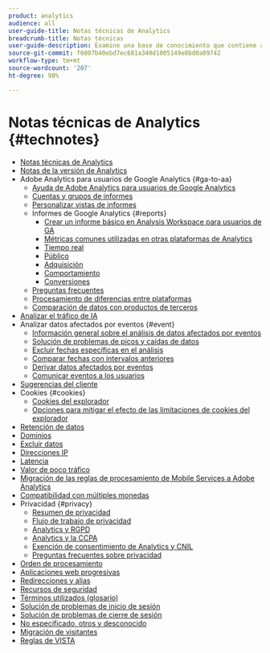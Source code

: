 ```yaml
---
product: analytics
audience: all
user-guide-title: Notas técnicas de Analytics
breadcrumb-title: Notas técnicas
user-guide-description: Examine una base de conocimiento que contiene artículos útiles que no pertenecen a una herramienta o componente de Analytics específico.
source-git-commit: f6007b40ebd7ec681a340d1005149e8bd0a89742
workflow-type: tm+mt
source-wordcount: '207'
ht-degree: 98%

---
```



# Notas técnicas de Analytics {#technotes}

+ [Notas técnicas de Analytics](home.md)
+ [Notas de la versión de Analytics](https://experienceleague.adobe.com/es/docs/analytics/release-notes/latest)
+ Adobe Analytics para usuarios de Google Analytics {#ga-to-aa}
   + [Ayuda de Adobe Analytics para usuarios de Google Analytics](ga-to-aa/home.md)
   + [Cuentas y grupos de informes](ga-to-aa/accounts.md)
   + [Personalizar vistas de informes](ga-to-aa/customization.md)
   + Informes de Google Analytics {#reports}
      + [Crear un informe básico en Analysis Workspace para usuarios de GA](ga-to-aa/reports/create-report.md)
      + [Métricas comunes utilizadas en otras plataformas de Analytics](ga-to-aa/reports/common-metrics.md)
      + [Tiempo real](ga-to-aa/reports/realtime-reports.md)
      + [Público](ga-to-aa/reports/audience-reports.md)
      + [Adquisición](ga-to-aa/reports/acquisition-reports.md)
      + [Comportamiento](ga-to-aa/reports/behavior-reports.md)
      + [Conversiones](ga-to-aa/reports/conversions-reports.md)
   + [Preguntas frecuentes](ga-to-aa/faq.md)
   + [Procesamiento de diferencias entre plataformas](ga-to-aa/processing-differences.md)
   + [Comparación de datos con productos de terceros](ga-to-aa/compare-data.md)
+ [Analizar el tráfico de IA](/help/technotes/ai-traffic.md)
+ Analizar datos afectados por eventos {#event}
   + [Información general sobre el análisis de datos afectados por eventos](event/overview.md)
   + [Solución de problemas de picos y caídas de datos](event/spikes-drops.md)
   + [Excluir fechas específicas en el análisis](event/segments.md)
   + [Comparar fechas con intervalos anteriores](event/compare-dates.md)
   + [Derivar datos afectados por eventos](event/calcmetrics.md)
   + [Comunicar eventos a los usuarios](event/communicate.md)
+ [Sugerencias del cliente](client-hints.md)
+ Cookies {#cookies}
   + [Cookies del explorador](cookies/cookies.md)
   + [Opciones para mitigar el efecto de las limitaciones de cookies del explorador](cookies/cookieless.md)
+ [Retención de datos](data-retention.md)
+ [Dominios](domains.md)
+ [Excluir datos](exclude-data.md)
+ [Direcciones IP](ip-addresses.md)
+ [Latencia](latency.md)
+ [Valor de poco tráfico](low-traffic.md)
+ [Migración de las reglas de procesamiento de Mobile Services a Adobe Analytics](migrate-mobile.md)
+ [Compatibilidad con múltiples monedas](multicurrency.md)
+ Privacidad {#privacy}
   + [Resumen de privacidad](privacy/privacy-overview.md)
   + [Flujo de trabajo de privacidad](privacy/privacy-workflow.md)
   + [Analytics y RGPD](privacy/gdpr.md)
   + [Analytics y la CCPA](privacy/ccpa.md)
   + [Exención de consentimiento de Analytics y CNIL](privacy/cnil-consent-exemption.md)
   + [Preguntas frecuentes sobre privacidad](privacy/faq.md)
+ [Orden de procesamiento](processing-order.md)
+ [Aplicaciones web progresivas](pwa.md)
+ [Redirecciones y alias](redirects.md)
+ [Recursos de seguridad](security.md)
+ [Términos utilizados (glosario)](terms.md)
+ [Solución de problemas de inicio de sesión](troubleshoot-login.md)
+ [Solución de problemas de cierre de sesión](troubleshoot-sessions.md)
+ [No especificado, otros y desconocido](unspecified.md)
+ [Migración de visitantes](visitor-migration.md)
+ [Reglas de VISTA](vista.md)
